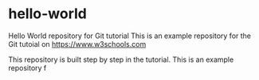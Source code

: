 # hello-world
Hello World repository for Git tutorial
This is an example repository for the Git tutoial on https://www.w3schools.com

This repository is built step by step in the tutorial.
This is an example repository f
